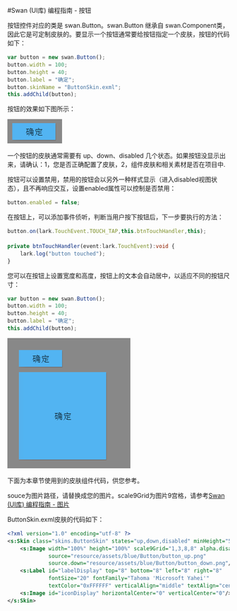 #Swan (UI库) 编程指南 - 按钮

按钮控件对应的类是 swan.Button。swan.Button 继承自 swan.Component类，因此它是可定制皮肤的。要显示一个按钮通常要给按钮指定一个皮肤，按钮的代码如下：

```  TypeScript
var button = new swan.Button();
button.width = 100;
button.height = 40;
button.label = "确定";
button.skinName = "ButtonSkin.exml";
this.addChild(button);
```

按钮的效果如下图所示：

![](image/7/7_3_1.png)

一个按钮的皮肤通常需要有 up、down、disabled 几个状态。如果按钮没显示出来，请确认：1，您是否正确配置了皮肤，2，组件皮肤和相关素材是否在项目中.

按钮可以设置禁用，禁用的按钮会以另外一种样式显示（进入disabled视图状态），且不再响应交互，设置enabled属性可以控制是否禁用：

```  TypeScript
button.enabled = false;
```

在按钮上，可以添加事件侦听，判断当用户按下按钮后，下一步要执行的方法：

```  TypeScript
button.on(lark.TouchEvent.TOUCH_TAP,this.btnTouchHandler,this);

private btnTouchHandler(event:lark.TouchEvent):void {
    lark.log("button touched");
}
```
您可以在按钮上设置宽度和高度，按钮上的文本会自动居中，以适应不同的按钮尺寸：
```  TypeScript
var button = new swan.Button();
button.width = 100;
button.height = 40;
button.label = "确定";
this.addChild(button);
```  
![](image/7/7_3_2.png)


下面为本章节使用到的皮肤组件代码，供您参考。

souce为图片路径，请替换成您的图片。scale9Grid为图片9宫格，请参考[Swan (UI库) 编程指南 - 图片](7-2-image.md)

ButtonSkin.exml皮肤的代码如下：

``` XML
<?xml version="1.0" encoding="utf-8" ?>
<s:Skin class="skins.ButtonSkin" states="up,down,disabled" minHeight="50" minWidth="100" xmlns:s="http://ns.egret.com/swan">
    <s:Image width="100%" height="100%" scale9Grid="1,3,8,8" alpha.disabled="0.5"
             source="resource/assets/blue/Button/button_up.png"
             source.down="resource/assets/blue/Button/button_down.png"/>
    <s:Label id="labelDisplay" top="8" bottom="8" left="8" right="8"
             fontSize="20" fontFamily="Tahoma 'Microsoft Yahei'"
             textColor="0xFFFFFF" verticalAlign="middle" textAlign="center"/>
    <s:Image id="iconDisplay" horizontalCenter="0" verticalCenter="0"/>
</s:Skin>
```
